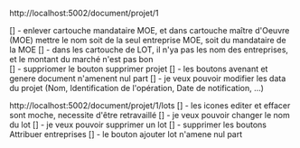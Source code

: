 http://localhost:5002/document/projet/1

[] - enlever cartouche mandataire MOE, et dans cartouche maître d'Oeuvre (MOE) mettre le nom soit de la seul entreprise MOE, soit du mandataire de la MOE
[] - dans les cartouche de LOT, il n'ya pas les nom des entreprises, et le montant du marché n'est pas bon   
[] - suppriomer le bouton supprimer projet
[] - les boutons avenant et genere document n'amenent nul part
[] - je veux pouvoir modifier les data du projet (Nom, Identification de l'opération, Date de notification, ...)


http://localhost:5002/document/projet/1/lots
[] - les icones editer et effacer sont moche, necessite d'être retravaillé
[] - je veux pouvoir changer le nom du lot
[] - je veux pouvoir supprimer un lot
[] - supprimer les boutons Attribuer entreprises
[] - le bouton ajouter lot n'amene nul part

